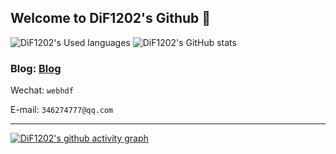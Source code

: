 ## Welcome to DiF1202's Github 👋

![DiF1202's Used languages](https://github-readme-stats.vercel.app/api/top-langs/?username=DiF1202&layout=compact&hide_border=true&langs_count=10) 
![DiF1202's GitHub stats](https://github-readme-stats.vercel.app/api?username=DiF1202&show_icons=true)
### Blog:  [Blog](https://blog.csdn.net/d346274777?spm=1000.2115.3001.5343)  

Wechat: `webhdf`

E-mail: `346274777@qq.com`




<!-- ![DiF1202's GitHub stats](https://github-readme-stats.vercel.app/api?username=DiF1202&count_private=true) -->

<hr>

[![DiF1202's github activity graph](https://activity-graph.herokuapp.com/graph?username=DiF1202&theme=react-dark)](https://github.com/ashutosh00710/github-readme-activity-graph)
